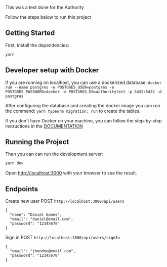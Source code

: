 This was a test done for the Authority

Follow the steps below to run this project

## Getting Started

First, install the dependencies:

```bash
yarn
```

## Developer setup with Docker

If you are running on localhost, you can use a dockerized database:
`docker run --name postgres -e POSTGRES_USER=postgres -e POSTGRES_PASSWORD=docker -e POSTGRES_DB=authoritytest -p 5432:5432 -d postgres`

After configuring the database and creating the docker image you can run the command: `yarn typeorm migration: run` to create the tables.

If you don't have Docker on your machine, you can follow the step-by-step instructions in the [DOCUMENTATION](https://docs.docker.com/)


## Running the Project

Then you can can run the development server:

```bash
yarn dev
```

Open [http://localhost:3000](http://localhost:3000) with your browser to see the result.

## Endpoints

Create new user
POST `http://localhost:3000/api/users`

```
{
  "name": "Daniel Gomes",
  "email": "daniel@email.com",
  "password": "12345678"
}
```

Sign in
POST `http://localhost:3000/api/users/signIn`

```
{
  "email": "jhondoe@email.com",
  "password": "12345678"
}
```

